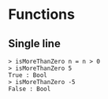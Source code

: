 # Functions


## Single line

```
> isMoreThanZero n = n > 0
> isMoreThanZero 5
True : Bool
> isMoreThanZero -5
False : Bool
```